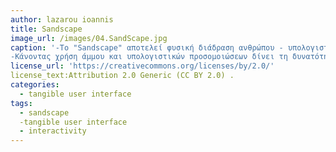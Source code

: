 ```yaml
---
author: lazarou ioannis
title: Sandscape
image_url: /images/04.SandScape.jpg
caption: '-Το "Sandscape" αποτελεί φυσική διάδραση ανθρώπου - υπολογιστή. 
-Κάνοντας χρήση άμμου και υπολογιστικών προσομοιώσεων δίνει τη δυνατότητα στο χρήστη να απεικονίσει τις υψομετρικές διακυμάνεις του εδάφους.  '
license_url: 'https://creativecommons.org/licenses/by/2.0/'
license_text:Attribution 2.0 Generic (CC BY 2.0) .  
categories:
  - tangible user interface
tags:
  - sandscape
  -tangible user interface
  - interactivity
---
```

